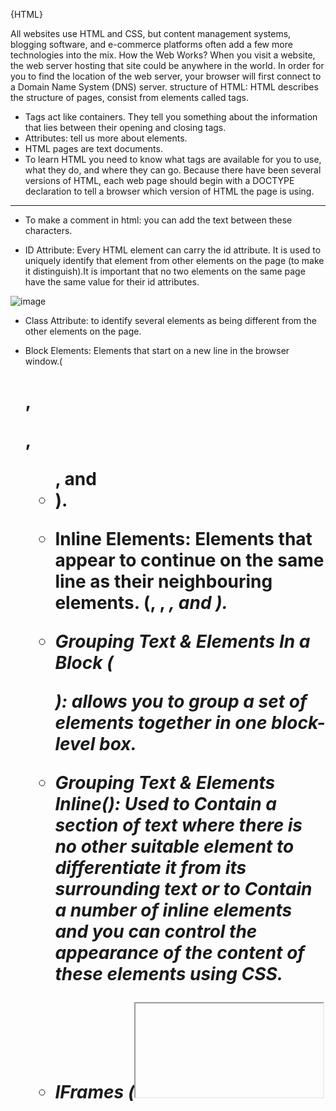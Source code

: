 {HTML}

All websites use HTML and CSS, but content
management systems, blogging software, and
e-commerce platforms often add a few more
technologies into the mix.
How the Web Works?
When you visit a website, the web server
hosting that site could be anywhere in the
world. In order for you to find the location of
the web server, your browser will first connect
to a Domain Name System (DNS) server.
structure of HTML:
HTML describes the structure of pages, consist from elements called tags.
- Tags act like containers. They tell you something about the information that lies between their opening and closing tags.
- Attributes: tell us more about elements.
- HTML pages are text documents.
- To learn HTML you need to know what tags are available for you to use, what they do, and where they can go.
Because there have been several versions of HTML, each web page should begin with a DOCTYPE declaration to tell a browser which version of HTML the page is using.
---------------------------------------------------------------------------------------------------------------------------------------------------------------------
* To make a comment in html:
you can add the text between these characters.

* ID Attribute:
Every HTML element can carry the id attribute. It is used to uniquely identify that element from other elements on the page (to make it distinguish).It is important that no two
elements on the same page have the same value for their id attributes.

![image](https://user-images.githubusercontent.com/85868080/124326952-04f6f880-db90-11eb-8cef-76ab5d7b4236.png)

* Class Attribute:
to identify several elements as being different from the other elements on the page.

* Block Elements:
Elements that start on a new line in the browser window.(<h1>, <p>, <ul>, and <li>).

* Inline Elements:
Elements that appear to continue on the same line as their neighbouring elements. (<a>, <b>, <em>, and <img>).

* Grouping Text & Elements In a Block (<div>):
allows you to group a set of elements together in one block-level box.

* Grouping Text & Elements Inline(<span>):
Used to Contain a section of text
where there is no other suitable
element to differentiate it from its surrounding text or to Contain a number of inline elements 
and you can control the appearance of the content of these elements using CSS.

* IFrames (<iframe>):
An iframe is like a little window that has been cut into your page — and in that window you can see another page.
*Information AboutYour Pages: (<meta>):
   The <meta> element lives inside the <head> element and contains information about that web page. 
   It is not visible to users but fulfills a number of purposes such as telling search engines about your page, who created it, and whether or not it is time sensitive.
   It is an empty element so it does not have a closing tag. It uses attributes to carry the information.

Headers & Footers (<header> <footer>) :
  Header: used to contain the site name and the main navigation and contain the title and date of each individual post.
  Footer: contains copyright information, along with links to the privacy policy and terms and conditions and links to share the article on social networking sites.  

Navigation (<nav>):
  used to contain the major navigational blocks on the site. some of the developers that were already using HTML5 decided to use the <nav> element for the links that
  appear at the bottom of every page.

Articles(<article>):
  acts as a container for any section of a page that could stand alone and potentially be syndicated.

Asides (<aside>):
  It has two purposes, depending on whether it is inside an <article> element or not.
  - For inside : it should contain information that is related to the article but not essential to its overall meaning.
  - For outside: it acts as a container for content that is related to the entire page.

Sections (<section>):
  groups related content together and typically each section would have its own heading.

Heading Groups (<hgroup>):
  to group together a set of one or more <h1> through <h6> elements so that they are treated as one single heading.

Figures (<figure>):
  to contain any content that is referenced from the main flow of an article (not just images). 
  Examples of usage include:(Images, Videos, Graphs, Diagrams, Code samples, Text that supports the main body of an article).

Sectioning Elements (<div>):
  to group together related elements.

------------------------------------------------------------------------------------------------------------------
 - When you decide to create your website?
    first of all, you should know who your visitors are, you need to consider why they are coming. While some people will simply chance across your
    website, most will visit for a specific reason.
- It is unlikely that you will be able to list every reason why someone visits your site but you are looking for key tasks and motivations.

- How Often People Will Visit Your Site?
   This depends on your information and type of services.

WireFrames: 
  A simple sketch of the key information that needs to go on each page of a site.

- The primary aim of any kind of visual design is to communicate. Organizing and prioritizing information on a page helps users understand its importance and what order to read it in.
- Most web users do not read entire pages. Rather, they skim to find information.You can use contrast to create a visual hierarchy that gets across your key message and helps users find what they are looking for.
- Site navigation not only helps people find where they want to go, but also helps them understand what your site is about and how it is organized.

************************************************************************************************************************************************************************************************************************

{JAVASCRIPT}

- Being able to change the content of an HTML page while it is loaded in the browser is very powerful.

- You might not want to force visitors to reload the content of an entire web page, particularly if you only need to refresh a small portion of a page.
   Just reloading a section of the page can make a site feel like it is faster to load and more like anapplication.

- If you have a lot of information to display on a page, you can help users find information they need by providing filters.

- A script: is a series of instructions that a computer can follow to achieve a goal.

- To write a script, you need to first state your goal and then list the tasks that need to be completed in order to achieve it.
  
  DESIGN THE SCRIPT:
  As tempting as it can be to start coding straight away, it pays to spend time designing your script before you start writing it.
  you should split the goal out into a series of tasks that are going to be involved in solving this puzzle. This can be represented using a flowchart.

- Every step for every task shown in a flowchart needs to be written in a language the computer can understand and follow.
- You need to learn to "think" like a computer because they solve tasks in different ways than you or I might approach them.
- The first thing you should do is detail your goals for the script (what you want it to achieve).
- Often scripts will need to perform different tasks in different situations. You can use flowcharts to work out how the tasks fit together.
- In computer programming, each physica l thing in the world can be represented as an object.
- The idea of name/value pairs is used in both HTML and CSS. In HTML, an attribute is like a property; different attributes have different names, and each attribute can have a value.
- Computers use data to create models of things in the real world. The events, methods, and properties of an object all relate to each other: 
  Events can trigger methods, and methods can retrieve or update an object's properties.
 
  HOW A BROWSER SEES A WEB PAGE:
  1. RECEIVE A PAGE AS HTML CODE.
  2. CREATE A MODEL OF THE PAGE AND STORE IT IN MEMORY.
  3. USE A RENDERING ENGINE TO SHOW THE PAGE ON SCREEN.

- All major browsers use a JavaScript interpreter to translate your instructions (in JavaScript) into instructions the computer can follow.
- There are three layers form the basis of a popular approach to building web pages called progressive enhancement.
- The JavaScript is added last and enhances the usability of the page or the experience of interacting with the site.
- When you want to use JavaScript with a web page, you use the HTML <script> element to tell the browser it is coming across a script.




